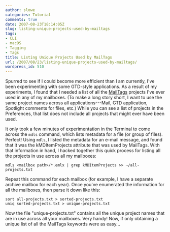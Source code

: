 ```yaml
---
author: slowe
categories: Tutorial
comments: true
date: 2007-08-23T18:14:05Z
slug: listing-unique-projects-used-by-mailtags
tags:
- CLI
- macOS
- Tagging
- Tags
title: Listing Unique Projects Used by MailTags
url: /2007/08/23/listing-unique-projects-used-by-mailtags/
wordpress_id: 510
---
```


Spurred to see if I could become more efficient than I am currently, I've been experimenting with some GTD-style applications. As a result of my experiments, I found that I needed a list of all the [MailTags](http://www.indev.ca/MailTags.html) projects I've ever used in any of my mailboxes. (To make a long story short, I want to use the same project names across all applications---Mail, GTD application, Spotlight comments for files, etc.) While you can see a list of projects in the Preferences, that list does not include all projects that might ever have been used.

It only took a few minutes of experimentation in the Terminal to come across the `mdls` command, which lists metadata for a file (or group of files). Perfect! Using `mdls`, I listed the metadata for an e-mail message, and found that it was the kMDItemProjects attribute that was used by MailTags. With that information in hand, I hacked together this quick process for listing all the projects in use across all my mailboxes:

	mdls <mailbox path>/*.emlx | grep kMDItemProjects >> ~/all-projects.txt

Repeat this command for each mailbox (for example, I have a separate archive mailbox for each year). Once you've enumerated the information for all the mailboxes, then parse it down like this:

	sort all-projects.txt > sorted-projects.txt
	uniq sorted-projects.txt > unique-projects.txt

Now the file "unique-projects.txt" contains all the unique project names that are in use across all your mailboxes. Very handy! Now, if only obtaining a unique list of all the MailTags keywords were as easy...
